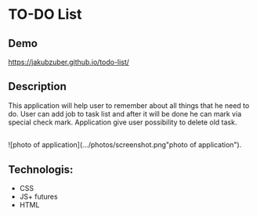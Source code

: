 # TO-DO List

## Demo

https://jakubzuber.github.io/todo-list/

## Description
This application will help user to remember about all things that he need to do.
User can add job to task list and after it will be done he can mark via special check mark.
Application give user possibility to delete old task.

##

![photo of application](.../photos/screenshot.png"photo of application").

## Technologis:
- CSS
- JS+ futures
- HTML
